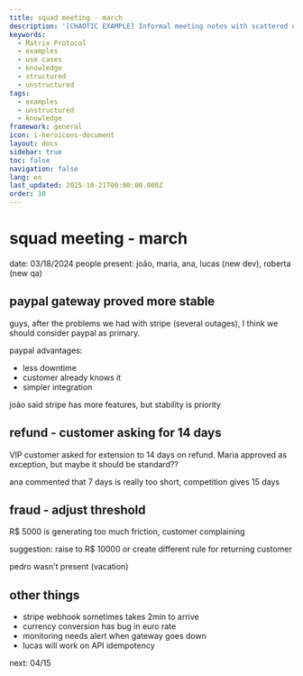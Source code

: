 ```yaml
---
title: squad meeting - march
description: '[CHAOTIC EXAMPLE] Informal meeting notes with scattered discussions'
keywords:
  - Matrix Protocol
  - examples
  - use cases
  - knowledge
  - structured
  - unstructured
tags:
  - examples
  - unstructured
  - knowledge
framework: general
icon: i-heroicons-document
layout: docs
sidebar: true
toc: false
navigation: false
lang: en
last_updated: 2025-10-21T00:00:00.000Z
order: 10
---
```

# squad meeting - march

date: 03/18/2024
people present: joão, maria, ana, lucas (new dev), roberta (new qa)

## paypal gateway proved more stable

guys, after the problems we had with stripe (several outages), I think we should consider paypal as primary.

paypal advantages:
- less downtime 
- customer already knows it
- simpler integration

joão said stripe has more features, but stability is priority

## refund - customer asking for 14 days

VIP customer asked for extension to 14 days on refund. Maria approved as exception, but maybe it should be standard?? 

ana commented that 7 days is really too short, competition gives 15 days

## fraud - adjust threshold

R$ 5000 is generating too much friction, customer complaining

suggestion: raise to R$ 10000 or create different rule for returning customer

pedro wasn't present (vacation)

## other things
- stripe webhook sometimes takes 2min to arrive
- currency conversion has bug in euro rate  
- monitoring needs alert when gateway goes down
- lucas will work on API idempotency

next: 04/15